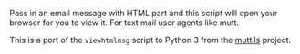 Pass in an email message with HTML part and this script will open your browser for you to view it. For text mail user agents like mutt.

This is a port of the `viewhtmlmsg` script to Python 3 from the [muttils](https://www.blacktrash.org/hg/muttils) project.
